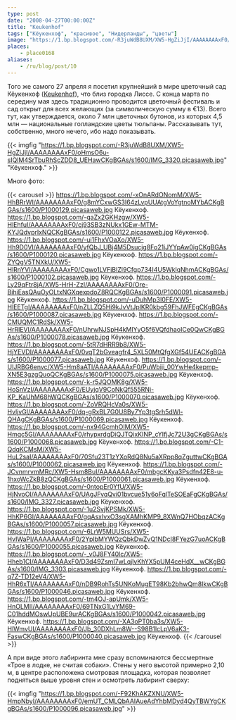 ```yaml
---
type: post
date: "2008-04-27T00:00:00Z"
title: "Keukenhof"
tags: ["Кёукенхоф", "красивое", "Нидерланды", "цветы"]
image: "https://1.bp.blogspot.com/-R3juWdB8UXM/XW5-HgZiJjI/AAAAAAAAxF0/oHmsO6u-sIQIM4SrTbuRhScZDD8_UEHawCKgBGAs/s1600/IMG_3320.picasaweb.jpg"
places:
    - place0168
aliases:
    - /ru/blog/post/10
---
```


Того же самого 27 апреля я посетил крупнейший в мире цветочный сад Кёукенхоф ([Keukenhof](http://www.keukenhof.nl/)), что близ городка Лиссе. С конца марта по середину мая здесь традиционно проводится цветочный фестиваль и сад открыт для всех желающих (за символическую сумму в €13). Всего тут, как утверждается, около 7 млн цветочных бутонов, из которых 4,5 млн — национальные голландские цветы тюльпаны. Рассказывать тут, собственно, много нечего, ибо надо показывать.

<!--more-->

{{< imgfig "https://1.bp.blogspot.com/-R3juWdB8UXM/XW5-HgZiJjI/AAAAAAAAxF0/oHmsO6u-sIQIM4SrTbuRhScZDD8_UEHawCKgBGAs/s1600/IMG_3320.picasaweb.jpg" "Кёукенхоф." >}}

Много фото:

{{< carousel >}}
    https://1.bp.blogspot.com/-xOnARdONomM/XW5-HhBRrWI/AAAAAAAAxF0/g8mYCxwGS3I64zLvpUUAtgVoYgtnoMYbACKgBGAs/s1600/P1000129.picasaweb.jpg Кёукенхоф.
    https://1.bp.blogspot.com/-qaZx2GKHzgw/XW5-HlEhfuI/AAAAAAAAxF0/cj93SB3zNUkx1GEw-MTM-KYJQdvprIxNQCKgBGAs/s1600/P1000122.picasaweb.jpg Кёукенхоф.
    https://1.bp.blogspot.com/-ui1FhxVOaXo/XW5-Hh9D0VI/AAAAAAAAxF0/yfQbJ_UBj4M5Dsucjg8Fo21iJYYpAw0igCKgBGAs/s1600/P1000120.picasaweb.jpg Кёукенхоф.
    https://1.bp.blogspot.com/-ZYQgV5TNXkU/XW5-HlRnYVI/AAAAAAAAxF0/Cgwo1LVFjBIZl9Cfgp734I4U5WklqNhmACKgBGAs/s1600/P1000102.picasaweb.jpg Кёукенхоф.
    https://1.bp.blogspot.com/-Ly29qFtr8jA/XW5-HrH-ZzI/AAAAAAAAxF0/Ore-BihiEasQAuOyOLtxNGXqexpdoZ8RQCKgBGAs/s1600/P1000091.picasaweb.jpg Кёукенхоф.
    https://1.bp.blogspot.com/-uDuhMp3I0FE/XW5-HlEETgI/AAAAAAAAxF0/nZLLZQ5Hi9kJvVtJplKR0kbg59FhJWFEgCKgBGAs/s1600/P1000087.picasaweb.jpg Кёукенхоф.
    https://1.bp.blogspot.com/-CMUQMC1RdSk/XW5-HrRlEVI/AAAAAAAAxF0/nUhrwNJSpH4kMlYyO5f6VQfdhaoICe0QwCKgBGAs/s1600/P1000078.picasaweb.jpg Кёукенхоф.
    https://1.bp.blogspot.com/-5tR7dHRR9b8/XW5-HjYEVDI/AAAAAAAAxF0/0vqT2bGveagfr4_5XL50MtQfgXGf54UEACKgBGAs/s1600/P1000077.picasaweb.jpg Кёукенхоф.
    https://1.bp.blogspot.com/-UIJRBG6envc/XW5-Hm8aATI/AAAAAAAAxF0/PuWbiji_00YwHe4kepmp-XN5E3gzgQuoQCKgBGAs/s1600/P1000075.picasaweb.jpg Кёукенхоф.
    https://1.bp.blogspot.com/-k-r5JQOMK8g/XW5-HoSnVzI/AAAAAAAAxF0/EUyjqV9CoNkQf555RNi-KP_KaUhM68hWQCKgBGAs/s1600/P1000070.picasaweb.jpg Кёукенхоф.
    https://1.bp.blogspot.com/-ZoVRQHcVa0s/XW5-HvljvGI/AAAAAAAAxF0/dq-gRxBL7G0U8By7Yp3tgSrh5dWl-QHAgCKgBGAs/s1600/P1000069.picasaweb.jpg Кёукенхоф.
    https://1.bp.blogspot.com/-nx94GcmhOIM/XW5-Hmqc5GI/AAAAAAAAxF0/rhypxrdgDiQJTQixKINP_cYIfjJc72U3gCKgBGAs/s1600/P1000068.picasaweb.jpg Кёукенхоф.
    https://1.bp.blogspot.com/-C1-QdqKCMsM/XW5-HuL2saI/AAAAAAAAxF0/70Sfu23T1zYXoRdQ8Nu5aXRpp8qZguttwCKgBGAs/s1600/P1000062.picasaweb.jpg Кёукенхоф.
    https://1.bp.blogspot.com/-JCvnmrvmMRc/XW5-Hsm8BuI/AAAAAAAAxF0/mbgcKKya3Psdfn42E8-u-1hxoWcZkB8zQCKgBGAs/s1600/P1000061.picasaweb.jpg Кёукенхоф.
    https://1.bp.blogspot.com/-0ntopEr0YfU/XW5-HjNvoOI/AAAAAAAAxF0/UAgJFvqQvi01bvcue51y6oFqlTeSOEaFgCKgBGAs/s1600/IMG_3327.picasaweb.jpg Кёукенхоф.
    https://1.bp.blogspot.com/-1u2SvjKPSMk/XW5-HhKP6GI/AAAAAAAAxF0/gqAsxIvxO3sgXAMhKMP9_8XWnQ7HObqzACKgBGAs/s1600/P1000057.picasaweb.jpg Кёукенхоф.
    https://1.bp.blogspot.com/-6LrW5MUUSrs/XW5-HvIWaPI/AAAAAAAAxF0/2YplbMYWQzQbkDwZvQ1NDcI8FYezG7uoACKgBGAs/s1600/P1000055.picasaweb.jpg Кёукенхоф.
    https://1.bp.blogspot.com/-_v0J8FY40lc/XW5-Hheb1CI/AAAAAAAAxF0/D3d49ZsmI7wLqjlvKhYX5pUM4ceHdX__wCKgBGAs/s1600/IMG_3303.picasaweb.jpg Кёукенхоф.
    https://1.bp.blogspot.com/-q7Z-TD12eV4/XW5-HhR6xTI/AAAAAAAAxF0/nDB9RohTs5UNKoMugET98Kb2bhwQm8IkwCKgBGAs/s1600/P1000046.picasaweb.jpg Кёукенхоф.
    https://1.bp.blogspot.com/-tm4OJ-apUmk/XW5-HnOLMII/AAAAAAAAxF0/69TNxG1LvYM69-C01hddMOswUpUBE9urACKgBGAs/s1600/P1000042.picasaweb.jpg Кёукенхоф.
    https://1.bp.blogspot.com/-XA3oPT0ba3s/XW5-HlWmvUI/AAAAAAAAxF0/Jb_30DXhLm8W--S98B1lcLpV6aK3-FaswCKgBGAs/s1600/P1000040.picasaweb.jpg Кёукенхоф.
{{< /carousel >}}

А при виде этого лабиринта мне сразу вспоминаются бессмертные «Трое в лодке, не считая собаки». Стены у него высотой примерно 2,10 м, в центре расположена смотровая площадка, которая позволяет подняться выше уровня стен и осмотреть лабиринт сверху:

{{< imgfig "https://1.bp.blogspot.com/-F92KhAKZXNU/XW5-HmpNbyI/AAAAAAAAxF0/emUT_CMLQbAAIAueAdYhbMDyd4QyTBWYgCKgBGAs/s1600/P1000096.picasaweb.jpg" >}}
